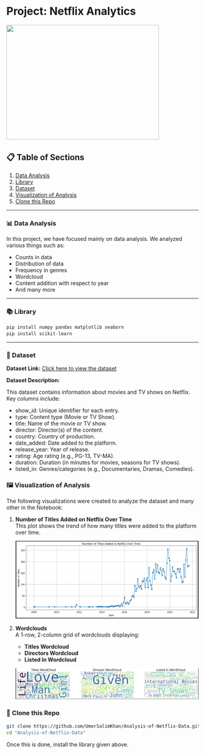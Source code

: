 # Project: Netflix Analytics

<img src="https://live.staticflickr.com/516/19338701712_eca6a4e612_b.jpg" width="400" height="300">

## 📋 Table of Sections

1. [Data Analysis](#📊-data-analysis)
2. [Library](#📚-library)
3. [Dataset](#📁-dataset)
5. [Visualization of Analysis](#🖼️-visualization-of-analysis)
6. [Clone this Repo](#🧬-clone-this-repo)

---

### 📊 Data Analysis

In this project, we have focused mainly on data analysis. We analyzed various things such as:

- Counts in data
- Distribution of data
- Frequency in genres
- Wordcloud
- Content addition with respect to year
- And many more

---

### 📚 Library

```python
pip install numpy pandas matplotlib seaborn
pip install scikit-learn
```

---

### 📁 Dataset

**Dataset Link:** [Click here to view the dataset](https://drive.google.com/file/d/1cWcK8cddROe_DSv5zH5Fk7od32tK3ftf/view)

**Dataset Description:**

This dataset contains information about movies and TV shows on Netflix. Key columns include:
- show_id: Unique identifier for each entry.
- type: Content type (Movie or TV Show).
- title: Name of the movie or TV show.
- director: Director(s) of the content.
- country: Country of production.
- date_added: Date added to the platform.
- release_year: Year of release.
- rating: Age rating (e.g., PG-13, TV-MA).
- duration: Duration (in minutes for movies, seasons for TV shows).
- listed_in: Genres/categories (e.g., Documentaries, Dramas, Comedies).

### 🖼️ Visualization of Analysis

The following visualizations were created to analyze the dataset and many other in the Notebook:

1. **Number of Titles Added on Netflix Over Time**  
   This plot shows the trend of how many titles were added to the platform over time.

   ![Number of Titles Added](analysis1.png)

2. **Wordclouds**  
   A 1-row, 2-column grid of wordclouds displaying:
   - **Titles Wordcloud**  
   - **Directors Wordcloud**  
   - **Listed In Wordcloud**  
   
   ![Wordclouds](analysis2.png)

### 🧬 Clone this Repo
```bash
git clone https://github.com/UmerSalimKhan/Analysis-of-Netflix-Data.git
cd "Analysis-of-Netflix-Data"
```

Once this is done, install the library given above.
